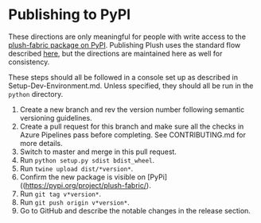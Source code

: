 Publishing to PyPI
=================

These directions are only meaningful for people with write access to the [plush-fabric package on PyPI](https://pypi.org/project/plush-fabric/). Publishing Plush uses the standard flow described [here](https://packaging.python.org/tutorials/packaging-projects/), but the directions are maintained here as well for consistency.

These steps should all be followed in a console set up as described in Setup-Dev-Environment.md. Unless specified, they should all be run in the `python` directory.

1. Create a new branch and rev the version number following semantic versioning guidelines.
1. Create a pull request for this branch and make sure all the checks in Azure Pipelines pass before completing. See CONTRIBUTING.md for more details.
1. Switch to master and merge in this pull request.
1. Run `python setup.py sdist bdist_wheel`.
1. Run `twine upload dist/*version*`.
1. Confirm the new package is visible on [PyPi]((https://pypi.org/project/plush-fabric/).
1. Run `git tag v*version*`.
1. Run `git push origin v*version*`.
1. Go to GitHub and describe the notable changes in the release section.

